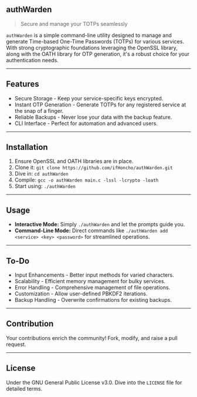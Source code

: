 ## authWarden
> Secure and manage your TOTPs seamlessly

`authWarden` is a simple command-line utility designed to manage and generate Time-based One-Time Passwords (TOTPs) for various services. With strong cryptographic foundations leveraging the OpenSSL library, along with the OATH library for OTP generation, it's a robust choice for your authentication needs.

---

## Features

- Secure Storage - Keep your service-specific keys encrypted.
- Instant OTP Generation - Generate TOTPs for any registered service at the snap of a finger.
- Reliable Backups - Never lose your data with the backup feature.
- CLI Interface - Perfect for automation and advanced users.

---

## Installation

1. Ensure OpenSSL and OATH libraries are in place.
2. Clone it: `git clone https://github.com/ifHoncho/authWarden.git`
3. Dive in: `cd authWarden`
4. Compile: `gcc -o authWarden main.c -lssl -lcrypto -loath`
5. Start using: `./authWarden`

---

## Usage

- **Interactive Mode:** Simply `./authWarden` and let the prompts guide you.
- **Command-Line Mode:** Direct commands like `./authWarden add <service> <key> <password>` for streamlined operations.

---

## To-Do

- Input Enhancements - Better input methods for varied characters.
- Scalability - Efficient memory management for bulky services.
- Error Handling - Comprehensive management of file operations.
- Customization - Allow user-defined PBKDF2 iterations.
- Backup Handling - Overwrite confirmations for existing backups.

---

## Contribution

Your contributions enrich the community! Fork, modify, and raise a pull request.

---

## License

Under the GNU General Public License v3.0. Dive into the `LICENSE` file for detailed terms.

